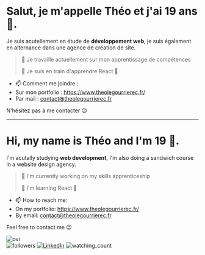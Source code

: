 # Salut, je m'appelle Théo et j'ai 19 ans 👋.

Je suis acutellement en étude de **développement web**, je suis également en alternance dans une agence de création de site.

>🔭 Je travaille actuellement sur mon apprentissage de compétences
>
> 🌱 Je suis en train d'apprendre React 🚀
>
- 📫 Comment me joindre : 
- Sur mon portfolio : https://www.theolegourrierec.fr/
- Par mail : contact@theolegourrierec.fr

N'hésitez pas à me contacter 😉

---

# Hi, my name is Théo and I'm 19 👋.

I'm acutally studying **web development**, I'm also doing a sandwich course in a website design agency.

> 🔭 I'm currently working on my skills apprenticeship
>
> 🌱 I'm learning React 🚀

- 📫 How to reach me: 
- On my portfolio: https://www.theolegourrierec.fr/
- By email: contact@theolegourrierec.fr

Feel free to contact me 😉

<img src="https://github-readme-stats.vercel.app/api/top-langs?username=theolg29&show_icons=true&locale=en&layout=compact&theme=chartreuse-dark" alt="ovi" />

<div>
  <img alt="followers" title="Follow me on Github" src="https://img.shields.io/github/followers/theolg29?color=236ad3&style=for-the-badge&logo=github&label=Follow"/>
  <a href="https://www.linkedin.com/in/theolegourrierec/" target="_blank"><img src="https://img.shields.io/badge/LinkedIn-%230077B5.svg?&style=flat-square&logo=linkedin&logoColor=white" alt="LinkedIn"></a>
  <img src="https://komarev.com/ghpvc/?username=theolg29&color=brightgreen" alt="watching_count" /> 
</div>

